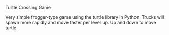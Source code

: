 Turtle Crossing Game

Very simple frogger-type game using the turtle library in Python. Trucks will spawn more rapidly and move faster per level up. Up and down to move turtle.